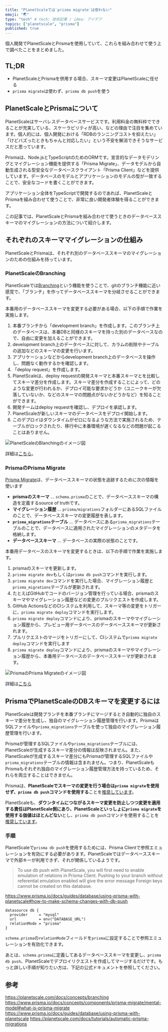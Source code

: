 ```yaml
---
title: "PlanetScaleでは`prisma migrate`は使わない"
emoji: "🌏"
type: "tech" # tech: 技術記事 / idea: アイデア
topics: ["planetscale", "prisma"]
published: true
---
```


個人開発でPlanetScaleとPrismaを使用していて、これらを組み合わせて使う上で調べたことをまとめました。

## TL;DR

- PlanetScaleとPrismaを併用する場合、スキーマ変更はPlanetScaleに任せる
- `prisma migrate`は使わず、`prisma db push`を使う

## PlanetScaleとPrismaについて

PlanetScaleはサーバレスデータベースサービスです。利用料金の無料枠でできることが充実している、スケーラビリティが高い、などの理由で注目を集めています。個人的には、個人開発における「RDBのランニングコストを抑えたい」「けどバズったときもちゃんと対応したい」という不安を解消できそうなサービスだと思っています。

Prismaは、Node.jsとTypeScriptのためのORMです。宣言的なデータモデリングとマイグレーション機能を提供する「Prisma Migrate」、データモデルから自動生成される型安全なデータベースクライアント「Prisma Client」などを提供しています。データベースのモデルとアプリケーションのモデルの型が一致することで、安全なコードを書くことができます。

アプリケーション全体をTypeScriptで開発するのであれば、PlanetScaleとPrismaを組み合わせて使うことで、非常に良い開発者体験を得ることができます。

この記事では、PlanetScaleとPrismaを組み合わせて使うときのデータベーススキーマのマイグレーションの方法について紹介します。

## それぞれのスキーママイグレーションの仕組み

PlanetScaleとPrismaは、それぞれ別のデータベーススキーマのマイグレーションのための仕組みを持っています。

### PlanetScaleのBranching

PlanetScaleでは[Branching](https://planetscale.com/docs/concepts/branching)という機能を使うことで、gitのブランチ機能に近い感覚で、「ブランチ」を作ってデータベーススキーマを分岐させることができます。

本番用のデータベーススキーマを変更する必要がある場合、以下の手順で作業を実施します。

1. 本番ブランチから「development branch」を作成します。このブランチ上のデータベースは、本番DBと同様のスキーマを持った別のデータベースなので、自由に変更を加えることができます。
2. development branch上のデータベースに対して、カラムの削除やテーブルの追加などのスキーマの変更を行います。
3. アプリケーションなどからdevelopment branch上のデータベースを操作し、問題なく動作するかを確認します。
4. 「deploy request」を作成します。
5. PlanetScaleは、deploy requestの開発スキーマと本番スキーマとを比較してスキーマ差分を作成します。スキーマ差分を作成することによって、どのような変更が行われるか、デプロイ可能な要求かどうか（ユニークキーが欠落していないか、などのスキーマの問題点がないかどうかなど）を知ることができます。
6. 開発チームはdeploy requestを確認し、デプロイを承認します。
7. PlanetScaleが新しいスキーマのデータベースをデプロイ開始します。
8. このデプロイはダウンタイムがゼロになるような方法で実施されるため、テーブルがロックされたり、移行中に本番環境が遅くなるなどの問題が起こることはありません。

![PlanetScaleのBlanchingのイメージ図](https://planetscale-images.imgix.net/docs/concepts/branching/diagram.png?auto=compress%2Cformat)

詳細は[こちら](https://planetscale.com/docs/concepts/branching)。

### PrismaのPrisma Migrate

[Prisma Migrate](https://www.prisma.io/docs/concepts/components/prisma-migrate)は、データベーススキーマの状態を追跡するために次の情報を使います

- **prismaのスキーマ** … `schema.prisma`のことで、データベーススキーマの構造を定義するsource of truthです。
- **マイグレーション履歴** … `prisma/migrations`フォルダーにあるSQLファイルのことで、データベーススキーマの変更履歴を表します。
- **`prisma_migrations`テーブル** … データベースにある`prisma_migrations`テーブルのことで、データベースに適用されたマイグレーションのメタデータを格納します。
- **データベーススキーマ** … データベースの実際の状態のことです。

本番用データベースのスキーマを変更するときは、以下の手順で作業を実施します。

1. prismaのスキーマを更新します。
2. `prisma migrate dev`もしくは`prisma db push`コマンドを実行します。
3. `prisma migrate dev`コマンドを実行した場合、マイグレーション履歴と`prisma_migrations`テーブルが更新されます。
4. たとえばGitHubでコードのバージョン管理を行っている場合、prismaのスキーマやマイグレーション履歴などの変更のプルリクエストを作成します。
5. GitHub ActionsなどのCIシステムを利用して、スキーマ等の変更をトリガーに、`prisma migrate deploy`コマンドを実行します。
6. `prisma migrate deploy`コマンドにより、prismaのスキーマやマイグレーション履歴から、プレビュー用データベースのデータベーススキーマが更新されます。
7. プルリクエストのマージをトリガーにして、CIシステムで`prisma migrate deploy`コマンドを実行します
8. `prisma migrate deploy`コマンドにより、prismaのスキーマやマイグレーション履歴から、本番用データベースのデータベーススキーマが更新されます。

![PrismaのPrisma Migrateのイメージ図](https://www.prisma.io/docs/static/19181e590d4e9235f167f8ab7422a6c8/663f3/prisma-migrate-lifecycle.png)

詳細は[こちら](https://www.prisma.io/docs/concepts/components/prisma-migrate/mental-model#what-is-prisma-migrate)

## PrismaでPlanetScaleのDBスキーマを変更するには

PlanetScaleは開発ブランチを本番ブランチにマージするとき自動的に独自のスキーマ差分を生成し、独自のマイグレーション履歴管理を行います。PrismaはSQLファイルや`prisma_migrations`テーブルを使って独自のマイグレーション履歴管理を行います。

Prismaが管理するSQLファイルや`prisma_migrations`テーブルには、PlanetScaleが生成するスキーマ差分の情報は反映されません。また、PlanetScaleが生成するスキーマ差分にもPrismaが管理するSQLファイルや`prisma_migrations`テーブルの情報は含まれません。つまり、PlanetScaleもPrismaもそれぞれ独自のマイグレーション履歴管理方法を持っているため、それらを両立することはできません。

Prismaは、**PlanetScaleでスキーマの変更を行う場合は`prisma migrate`を使用せず、`prisma db push`コマンドを使用する**ことを[推奨しています](https://www.prisma.io/docs/guides/database/using-prisma-with-planetscale#:~:text=Prisma%20recommends%20not%20using%20prisma%20migrate%20when%20making%20schema%20changes%20with%20PlanetScale.%20Instead%2C%20we%20recommend%20that%20you%20use%20the%20prisma%20db%20push%20command.)。

PlanetScaleも、**ダウンタイムにつながるスキーマ変更を防止しつつ変更を適用する責任はPlanetScale側にあり、PlanetScaleといっしょに`prisma migrate`を使用する価値はほとんどない**とし、`prisma db push`コマンドを使用することを[推奨しています](https://planetscale.com/docs/tutorials/automatic-prisma-migrations#:~:text=We%20recommend%20prisma%20db%20push%20over%20prisma%20migrate%20dev%20for%20the%20following%20reasons%3A)。

### 手順

PlanetScaleで`prisma db push`を使用するためには、Prisma Clientで参照エミュレーションを有効にする必要があります。PlanetScaleではデータベーススキーマで外部キーが利用できず、それが関係しているようです。

> To use db push with PlanetScale, you will first need to enable emulation of relations in Prisma Client. Pushing to your branch without referential emulation enabled will give the error message Foreign keys cannot be created on this database.

<https://www.prisma.io/docs/guides/database/using-prisma-with-planetscale#how-to-make-schema-changes-with-db-push>

<!-- TODO: https://www.prisma.io/docs/guides/database/using-prisma-with-planetscale -->

```plaintext
datasource db {
  provider     = "mysql"
  url          = env("DATABASE_URL")
  relationMode = "prisma"
}
```

`schema.prisma`の`relationMode`フィールドを`prisma`に設定することで参照エミュレーションを有効化できます。

あとは、`schema.prisma`に定義してあるデータベーススキーマを変更し、`prisma db push`、PlanetScaleでデプロイリクエストを作成してマージするだけです。もっと詳しい手順が知りたい方は、下記の公式ドキュメントを参照してください。

## 参考

<https://planetscale.com/docs/concepts/branching>
<https://www.prisma.io/docs/concepts/components/prisma-migrate/mental-model#what-is-prisma-migrate>
<https://www.prisma.io/docs/guides/database/using-prisma-with-planetscale>
<https://planetscale.com/docs/tutorials/automatic-prisma-migrations>
